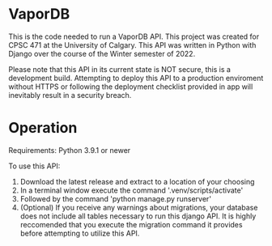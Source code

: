 # VaporDB
This is the code needed to run a VaporDB API. This project was created for CPSC 471 at the University of Calgary.
This API was written in Python with Django over the course of the Winter semester of 2022.

Please note that this API in its current state is NOT secure, this is a development build. Attempting to deploy this API to a production enviroment without HTTPS or following the deployment checklist provided in app will inevitably result in a security breach.

# Operation
Requirements: Python 3.9.1 or newer

To use this API:

1. Download the latest release and extract to a location of your choosing
2. In a terminal window execute the command '.venv/scripts/activate'
3. Followed by the command 'python manage.py runserver'
4. (Optional) If you receive any warnings about migrations, your database does not include all tables necessary to run this django API. It is highly reccomended that you execute the migration command it provides before attempting to utilize this API.

